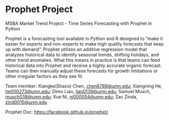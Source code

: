 # Prophet Project
MSBA Market Trend Project - Time Series Forecasting with Prophet in Python  

Prophet is a forecasting tool available in Python and R designed to “make it easier for experts and non-experts to make high quality forecasts that keep up with demand”. Prophet utilizes an additive regression model that analyzes historical data to identify seasonal trends, shifting holidays, and other trend anomalies. What this means in practice is that teams can feed historical data into Prophet and receive a highly accurate organic forecast. Teams can then manually adjust these forecasts for growth limitations or other irregular factors as they see fit.

Team member: 
Xiangke(Shaco) Chen, chen6789@umn.edu; Xiangning He, he000273@umn.edu; Dimo Liao, liao0139@umn.edu; Samuel Musch, musch038@umn.edu; Xue Ni, ni000054@umn.edu; Zac Zinda, zind0015@umn.edu

Prophet Doc: https://facebook.github.io/prophet/
